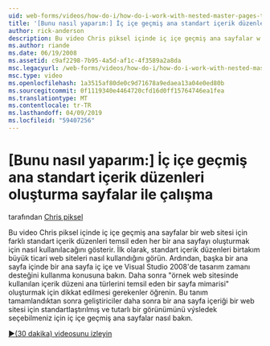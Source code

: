 ```yaml
---
uid: web-forms/videos/how-do-i/how-do-i-work-with-nested-master-pages-to-create-standard-content-layouts
title: '[Bunu nasıl yaparım:] İç içe geçmiş ana standart içerik düzenleri oluşturma sayfalar ile çalışma | Microsoft Docs'
author: rick-anderson
description: Bu video Chris piksel içinde iç içe geçmiş ana sayfalar w için farklı standart içerik düzenleri temsil eden her bir ana sayfayı oluşturmak için nasıl kullanılacağını gösterecektir...
ms.author: riande
ms.date: 06/19/2008
ms.assetid: c9af2298-7b95-4a5d-af1c-4f3589a2a8da
msc.legacyurl: /web-forms/videos/how-do-i/how-do-i-work-with-nested-master-pages-to-create-standard-content-layouts
msc.type: video
ms.openlocfilehash: 1a3515af80de0c9d71678a9edaea13a04e0ed80b
ms.sourcegitcommit: 0f1119340e4464720cfd16d0ff15764746ea1fea
ms.translationtype: MT
ms.contentlocale: tr-TR
ms.lasthandoff: 04/09/2019
ms.locfileid: "59407256"
---
```

# <a name="how-do-i-work-with-nested-master-pages-to-create-standard-content-layouts"></a>[Bunu nasıl yaparım:] İç içe geçmiş ana standart içerik düzenleri oluşturma sayfalar ile çalışma

tarafından [Chris piksel](https://twitter.com/chrispels)

Bu video Chris piksel içinde iç içe geçmiş ana sayfalar bir web sitesi için farklı standart içerik düzenleri temsil eden her bir ana sayfayı oluşturmak için nasıl kullanılacağını gösterir. İlk olarak, standart içerik düzenleri birtakım büyük ticari web siteleri nasıl kullandığını görün. Ardından, başka bir ana sayfa içinde bir ana sayfa iç içe ve Visual Studio 2008'de tasarım zamanı desteğini kullanma konusuna bakın. Daha sonra "örnek web sitesinde kullanılan içerik düzeni ana türlerini temsil eden bir sayfa mimarisi" oluşturmak için dikkat edilmesi gerekenler öğrenin. Bu tanım tamamlandıktan sonra geliştiriciler daha sonra bir ana sayfa içeriği bir web sitesi için standartlaştırılmış ve tutarlı bir görünümünü výsledek seçebilmeniz için iç içe geçmiş ana sayfalar nasıl bakın.

[&#9654;(30 dakika) videosunu izleyin](https://channel9.msdn.com/Blogs/ASP-NET-Site-Videos/how-do-i-work-with-nested-master-pages-to-create-standard-content-layouts)

